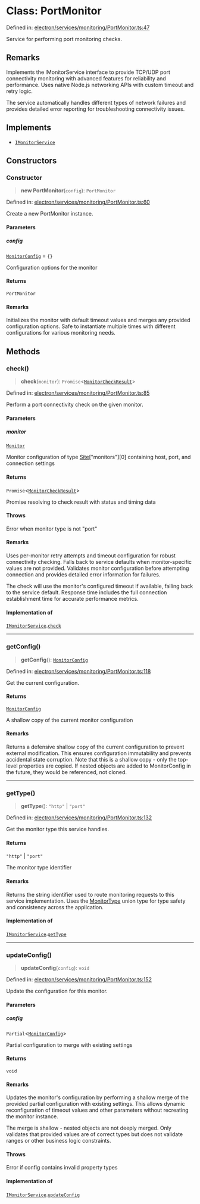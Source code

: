 # Class: PortMonitor

Defined in: [electron/services/monitoring/PortMonitor.ts:47](https://github.com/Nick2bad4u/Uptime-Watcher/blob/2a45eeb1723f8f7089001af2c92aa07d82dfe7e4/electron/services/monitoring/PortMonitor.ts#L47)

Service for performing port monitoring checks.

## Remarks

Implements the IMonitorService interface to provide TCP/UDP port connectivity
monitoring with advanced features for reliability and performance. Uses native
Node.js networking APIs with custom timeout and retry logic.

The service automatically handles different types of network failures and
provides detailed error reporting for troubleshooting connectivity issues.

## Implements

- [`IMonitorService`](../../types/interfaces/IMonitorService.md)

## Constructors

### Constructor

> **new PortMonitor**(`config`): `PortMonitor`

Defined in: [electron/services/monitoring/PortMonitor.ts:60](https://github.com/Nick2bad4u/Uptime-Watcher/blob/2a45eeb1723f8f7089001af2c92aa07d82dfe7e4/electron/services/monitoring/PortMonitor.ts#L60)

Create a new PortMonitor instance.

#### Parameters

##### config

[`MonitorConfig`](../../types/interfaces/MonitorConfig.md) = `{}`

Configuration options for the monitor

#### Returns

`PortMonitor`

#### Remarks

Initializes the monitor with default timeout values and merges any
provided configuration options. Safe to instantiate multiple times
with different configurations for various monitoring needs.

## Methods

### check()

> **check**(`monitor`): `Promise`\<[`MonitorCheckResult`](../../types/interfaces/MonitorCheckResult.md)\>

Defined in: [electron/services/monitoring/PortMonitor.ts:85](https://github.com/Nick2bad4u/Uptime-Watcher/blob/2a45eeb1723f8f7089001af2c92aa07d82dfe7e4/electron/services/monitoring/PortMonitor.ts#L85)

Perform a port connectivity check on the given monitor.

#### Parameters

##### monitor

[`Monitor`](../../../../../shared/types/interfaces/Monitor.md)

Monitor configuration of type [Site](../../../../../shared/types/interfaces/Site.md)["monitors"][0] containing host, port, and connection settings

#### Returns

`Promise`\<[`MonitorCheckResult`](../../types/interfaces/MonitorCheckResult.md)\>

Promise resolving to check result with status and timing data

#### Throws

Error when monitor type is not "port"

#### Remarks

Uses per-monitor retry attempts and timeout configuration for robust
connectivity checking. Falls back to service defaults when monitor-specific
values are not provided. Validates monitor configuration before attempting
connection and provides detailed error information for failures.

The check will use the monitor's configured timeout if available,
falling back to the service default. Response time includes the full
connection establishment time for accurate performance metrics.

#### Implementation of

[`IMonitorService`](../../types/interfaces/IMonitorService.md).[`check`](../../types/interfaces/IMonitorService.md#check)

***

### getConfig()

> **getConfig**(): [`MonitorConfig`](../../types/interfaces/MonitorConfig.md)

Defined in: [electron/services/monitoring/PortMonitor.ts:118](https://github.com/Nick2bad4u/Uptime-Watcher/blob/2a45eeb1723f8f7089001af2c92aa07d82dfe7e4/electron/services/monitoring/PortMonitor.ts#L118)

Get the current configuration.

#### Returns

[`MonitorConfig`](../../types/interfaces/MonitorConfig.md)

A shallow copy of the current monitor configuration

#### Remarks

Returns a defensive shallow copy of the current configuration to prevent
external modification. This ensures configuration immutability and prevents
accidental state corruption. Note that this is a shallow copy - only the
top-level properties are copied. If nested objects are added to MonitorConfig
in the future, they would be referenced, not cloned.

***

### getType()

> **getType**(): `"http"` \| `"port"`

Defined in: [electron/services/monitoring/PortMonitor.ts:132](https://github.com/Nick2bad4u/Uptime-Watcher/blob/2a45eeb1723f8f7089001af2c92aa07d82dfe7e4/electron/services/monitoring/PortMonitor.ts#L132)

Get the monitor type this service handles.

#### Returns

`"http"` \| `"port"`

The monitor type identifier

#### Remarks

Returns the string identifier used to route monitoring requests
to this service implementation. Uses the [MonitorType](../../../../../shared/types/type-aliases/MonitorType.md) union type
for type safety and consistency across the application.

#### Implementation of

[`IMonitorService`](../../types/interfaces/IMonitorService.md).[`getType`](../../types/interfaces/IMonitorService.md#gettype)

***

### updateConfig()

> **updateConfig**(`config`): `void`

Defined in: [electron/services/monitoring/PortMonitor.ts:152](https://github.com/Nick2bad4u/Uptime-Watcher/blob/2a45eeb1723f8f7089001af2c92aa07d82dfe7e4/electron/services/monitoring/PortMonitor.ts#L152)

Update the configuration for this monitor.

#### Parameters

##### config

`Partial`\<[`MonitorConfig`](../../types/interfaces/MonitorConfig.md)\>

Partial configuration to merge with existing settings

#### Returns

`void`

#### Remarks

Updates the monitor's configuration by performing a shallow merge of the provided
partial configuration with existing settings. This allows dynamic reconfiguration
of timeout values and other parameters without recreating the monitor instance.

The merge is shallow - nested objects are not deeply merged. Only validates
that provided values are of correct types but does not validate ranges or
other business logic constraints.

#### Throws

Error if config contains invalid property types

#### Implementation of

[`IMonitorService`](../../types/interfaces/IMonitorService.md).[`updateConfig`](../../types/interfaces/IMonitorService.md#updateconfig)
